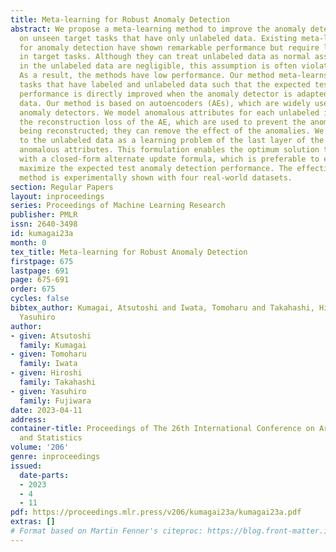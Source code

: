 ```yaml
---
title: Meta-learning for Robust Anomaly Detection
abstract: We propose a meta-learning method to improve the anomaly detection performance
  on unseen target tasks that have only unlabeled data. Existing meta-learning methods
  for anomaly detection have shown remarkable performance but require labeled data
  in target tasks. Although they can treat unlabeled data as normal assuming anomalies
  in the unlabeled data are negligible, this assumption is often violated in practice.
  As a result, the methods have low performance. Our method meta-learns with related
  tasks that have labeled and unlabeled data such that the expected test anomaly detection
  performance is directly improved when the anomaly detector is adapted to given unlabeled
  data. Our method is based on autoencoders (AEs), which are widely used neural network-based
  anomaly detectors. We model anomalous attributes for each unlabeled instance in
  the reconstruction loss of the AE, which are used to prevent the anomalies from
  being reconstructed; they can remove the effect of the anomalies. We formulate adaptation
  to the unlabeled data as a learning problem of the last layer of the AE and the
  anomalous attributes. This formulation enables the optimum solution to be obtained
  with a closed-form alternate update formula, which is preferable to efficiently
  maximize the expected test anomaly detection performance. The effectiveness of our
  method is experimentally shown with four real-world datasets.
section: Regular Papers
layout: inproceedings
series: Proceedings of Machine Learning Research
publisher: PMLR
issn: 2640-3498
id: kumagai23a
month: 0
tex_title: Meta-learning for Robust Anomaly Detection
firstpage: 675
lastpage: 691
page: 675-691
order: 675
cycles: false
bibtex_author: Kumagai, Atsutoshi and Iwata, Tomoharu and Takahashi, Hiroshi and Fujiwara,
  Yasuhiro
author:
- given: Atsutoshi
  family: Kumagai
- given: Tomoharu
  family: Iwata
- given: Hiroshi
  family: Takahashi
- given: Yasuhiro
  family: Fujiwara
date: 2023-04-11
address:
container-title: Proceedings of The 26th International Conference on Artificial Intelligence
  and Statistics
volume: '206'
genre: inproceedings
issued:
  date-parts:
  - 2023
  - 4
  - 11
pdf: https://proceedings.mlr.press/v206/kumagai23a/kumagai23a.pdf
extras: []
# Format based on Martin Fenner's citeproc: https://blog.front-matter.io/posts/citeproc-yaml-for-bibliographies/
---
```

